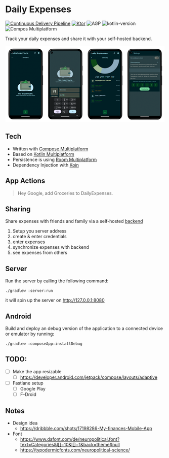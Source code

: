 # Daily Expenses

[![Continuous Delivery Pipeline](https://img.shields.io/github/actions/workflow/status/thebino/DailyExpenses/continuous-delivery-pipeline.yml?style=for-the-badge)](https://github.com/thebino/DailyExpenses/actions/workflows/continuous-delivery-pipeline.yml)
[![Ktor](https://img.shields.io/badge/ktor-2.3.11-blue.svg?color=087CFA&logo=ktor&style=for-the-badge)](https://https://ktor.io)
![AGP](https://img.shields.io/badge/agp-8.2.0-blue?color=34A853&logo=android&style=for-the-badge)
![kotlin-version](https://img.shields.io/badge/kotlin-2.0.0-blue?color=7F52FF&logo=kotlin&style=for-the-badge)
![Compos Multiplatform](https://img.shields.io/badge/compose-1.6.10-blue?color=4285F4&logo=jetpackcompose&style=for-the-badge)

Track your daily expenses and share it with your self-hosted backend.

<p align="center">
<img src="/docs/preview.png" />
</p>

## Tech
 - Written with [Compose Multiplatform](https://www.jetbrains.com/lp/compose-multiplatform/)
 - Based on [Kotlin Multiplatform](https://www.jetbrains.com/kotlin-multiplatform/)
 - Persistence is using [Room Multiplatform](https://developer.android.com/kotlin/multiplatform/room)
 - Dependency Injection with [Koin](https://insert-koin.io/docs/quickstart/kmp/)


## App Actions
> Hey Google, add Groceries to DailyExpenses.

## Sharing

Share expenses with friends and family via a self-hosted [backend](./server)

1. Setup you server address
2. create & enter credentials
3. enter expenses
4. synchronize expenses with backend
5. see expenses from others 

## Server
Run the server by calling the following command:
```shell
./gradlew :server:run
```
it will spin up the server on http://127.0.0.1:8080


## Android
Build and deploy an debug version of the application to a connected device or emulator by running:
```shell
./gradlew :composeApp:installDebug
```


## TODO:

 * [ ] Make the app resizable
   * [ ] https://developer.android.com/jetpack/compose/layouts/adaptive
 * [ ] Fastlane setup
   * [ ] Google Play
   * [ ] F-Droid

## Notes
 * Design idea
   * https://dribbble.com/shots/17198286-My-finances-Mobile-App
 * Font
   * https://www.dafont.com/de/neuropolitical.font?text=Categories&l[]=10&l[]=1&back=theme#null
   * https://typodermicfonts.com/neuropolitical-science/
